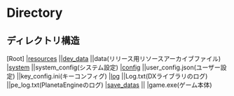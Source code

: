 ﻿# Directory

## ディレクトリ構造

[Root]
|[resources](ゲームリソースを格納)
||[dev_data](開発用データフォルダ。開発時にのみ有効化)
||data(リリース用リソースアーカイブファイル)
|[system](システムファイルを格納)
||system_config(システム設定)
|[config](ユーザー設定ファイルを格納)
||user_config.json(ユーザー設定)
||key_config.ini(キーコンフィグ)
|[log](ログを格納)
||Log.txt(DXライブラリのログ)
||pe_log.txt(PlanetaEngineのログ)
|[save_datas](セーブデータを格納)
||
|game.exe(ゲーム本体)
